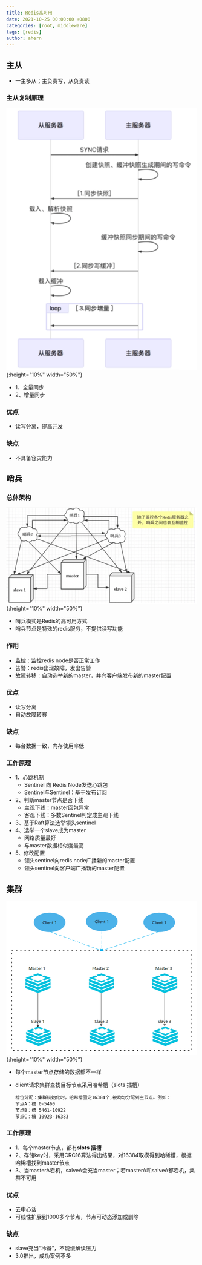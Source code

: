 ```yaml
---
title: Redis高可用
date: 2021-10-25 00:00:00 +0800
categories: [root, middleware]
tags: [redis]
author: ahern
---
```


## 主从

- 一主多从；主负责写，从负责读

### 主从复制原理

![Snipaste_2022-03-25_10-40-40](https://raw.githubusercontent.com/li-zeyuan/access/master/img/20220325104800.png){:height="10%" width="50%"}

- 1、全量同步
- 2、增量同步

### 优点

- 读写分离，提高并发

### 缺点

- 不具备容灾能力

## 哨兵

### 总体架构

![Snipaste_2022-03-11_18-48-53](https://raw.githubusercontent.com/li-zeyuan/access/master/img/Snipaste_2022-03-11_18-48-53.png){:height="10%" width="50%"}

- 哨兵模式是Redis的高可用方式
- 哨兵节点是特殊的redis服务，不提供读写功能

### 作用

- 监控：监控redis node是否正常工作
- 告警：redis出现故障，发出告警
- 故障转移：自动选举新的master，并向客户端发布新的master配置

### 优点

- 读写分离
- 自动故障转移

### 缺点

- 每台数据一致，内存使用率低

### 工作原理

- 1、心跳机制
  - Sentinel 向 Redis Node发送心跳包
  - Sentinel与Sentinel：基于发布订阅
- 2、判断master节点是否下线 
  - 主观下线：master回包异常
  - 客观下线：多数Sentinel判定成主观下线
- 3、基于Raft算法选举领头sentinel
- 4、选举一个slave成为master
  - 网络质量最好
  - 与master数据相似度最高
- 5、修改配置
  - 领头sentinel向redis node广播新的master配置
  - 领头sentinel向客户端广播新的master配置

## 集群

![Snipaste_2022-03-25_11-17-11](https://raw.githubusercontent.com/li-zeyuan/access/master/img/20220325111742.png){:height="10%" width="50%"}

- 每个master节点存储的数据都不一样
- client请求集群查找目标节点采用哈希槽（slots 插槽）
  
  ```
  槽位分配：集群初始化时，哈希槽固定16384个,被均匀分配到主节点。例如：
  节点A：槽 0-5460
  节点B：槽 5461-10922
  节点C：槽 10923-16383
  ```
  
  

### 工作原理

- 1、每个master节点，都有**slots 插槽**
- 2、存储key时，采用CRC16算法得出结果，对16384取模得到哈稀槽，根据哈稀槽找到master节点
- 3、当masterA宕机，salveA会充当master；若masterA和salveA都宕机，集群不可用

### 优点

- 去中心话
- 可线性扩展到1000多个节点，节点可动态添加或删除

### 缺点

- slave充当“冷备”，不能缓解读压力
- 3.0推出，成功案例不多
